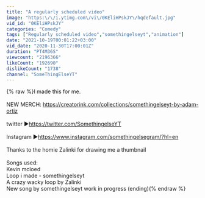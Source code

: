```yaml
---
title: "A regularly scheduled video"
image: "https:\/\/i.ytimg.com\/vi\/0KEliHPskJY\/hqdefault.jpg"
vid_id: "0KEliHPskJY"
categories: "Comedy"
tags: ["Regularly scheduled video","somethingelseyt","animation"]
date: "2021-10-19T00:01:22+03:00"
vid_date: "2020-11-30T17:00:01Z"
duration: "PT4M36S"
viewcount: "2196366"
likeCount: "192690"
dislikeCount: "1738"
channel: "SomeThingElseYT"
---
```

{% raw %}I made this for me. <br /><br />NEW MERCH: <a rel="nofollow" target="blank" href="https://creatorink.com/collections/somethingelseyt-by-adam-ortiz">https://creatorink.com/collections/somethingelseyt-by-adam-ortiz</a><br /><br />twitter ►<a rel="nofollow" target="blank" href="https://twitter.com/SomethingelseYT">https://twitter.com/SomethingelseYT</a><br /><br />Instagram ►<a rel="nofollow" target="blank" href="https://www.instagram.com/somethingelsegram/?hl=en">https://www.instagram.com/somethingelsegram/?hl=en</a><br /><br />Thanks to the homie Zalinki for drawing me a thumbnail<br /><br />Songs used: <br />Kevin mcloed<br />Loop i made - somethingelseyt<br />A crazy wacky loop by Zalinki  <br />New song by somethingelseyt work in progress (ending){% endraw %}
